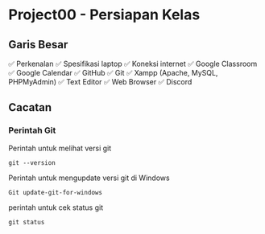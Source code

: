 # Project00 - Persiapan Kelas


## Garis Besar

✅ Perkenalan
✅ Spesifikasi laptop
✅ Koneksi internet
✅ Google Classroom
✅ Google Calendar
✅ GitHub
✅ Git
✅ Xampp (Apache, MySQL, PHPMyAdmin)
✅ Text Editor
✅ Web Browser
✅ Discord

## Cacatan 

### Perintah Git 

Perintah untuk melihat versi git
```
git --version
```

Perintah untuk mengupdate versi git di Windows

```
Git update-git-for-windows
```

perintah untuk cek status git 

```
git status
```